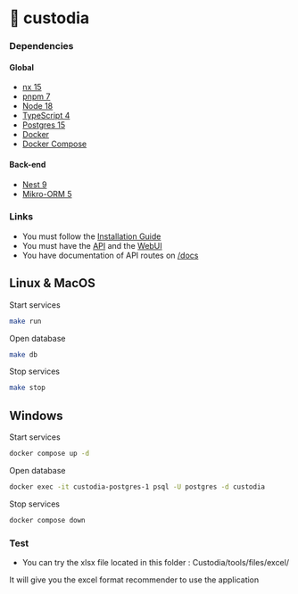 
# 🚗 custodia

### Dependencies

#### Global
- [nx 15](https://nx.dev/)
- [pnpm 7](https://pnpm.js.org/)
- [Node 18](https://nodejs.org/)
- [TypeScript 4](https://www.typescriptlang.org/)
- [Postgres 15](https://www.postgresql.org/)
- [Docker](https://www.docker.com/)
- [Docker Compose](https://docs.docker.com/compose/)

#### Back-end
- [Nest 9](https://nestjs.com/)
- [Mikro-ORM 5](https://mikro-orm.io/)


### Links
- You must follow the [Installation Guide](INSTALL.md)
- You must have the [API](https://api-custodia.custodia-workspace.dev) and the [WebUI](https://custodia.custodia-workspace.dev)
- You have documentation of API routes on [/docs](https://api-custodia.custodia-workspace.dev/docs)



## Linux & MacOS

Start services
```bash
make run
```

Open database
```bash
make db
```

Stop services
```bash
make stop
```



## Windows

Start services
```bash
docker compose up -d
```

Open database
```bash
docker exec -it custodia-postgres-1 psql -U postgres -d custodia
```

Stop services
```bash
docker compose down
```

### Test
- You can try the xlsx file located in this folder : Custodia/tools/files/excel/

It will give you the excel format recommender to use the application